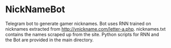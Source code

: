 # NickNameBot
Telegram bot to generate gamer nicknames.
Bot uses RNN trained on nicknames extracted from http://vnickname.com/letter-a.php. nicknames.txt contains the names scraped up from the site. 
Python scripts for RNN and the Bot are provided in the main directory.

